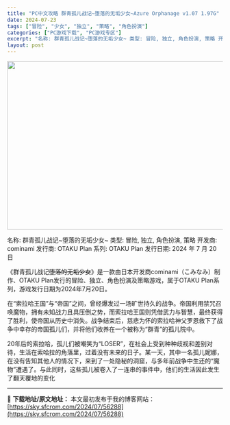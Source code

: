 ```yaml
---
title: "PC中文攻略 群青孤儿战记~堕落的无垢少女~Azure Orphanage v1.07 1.97G"
date: 2024-07-23
tags: ["冒险", "少女", "独立", "策略", "角色扮演"]
categories: ["PC游戏下载", "PC游戏专区"]
excerpt: "名称: 群青孤儿战记~堕落的无垢少女~ 类型: 冒险, 独立, 角色扮演, 策略 开发商: cominami 发行商: OTAKU Plan 系列: OTAKU Plan 发行日期: 2024 年 7 月 20 日 《群青孤儿战记堕落的无垢少女》是一款由日本开发商cominami（こみなみ）制作、O&hellip;"
layout: post
---
```


<img class="aligncenter size-full wp-image-56290" src="https://sky.sfcrom.com/wp-content/uploads/2024/07/2024072305435769.webp" alt="" width="700" height="393" />

名称: 群青孤儿战记~堕落的无垢少女~
类型: 冒险, 独立, 角色扮演, 策略
开发商: cominami
发行商: OTAKU Plan
系列: OTAKU Plan
发行日期: 2024 年 7 月 20 日

《群青孤儿战记<del>堕落的无垢少女</del>》是一款由日本开发商cominami（こみなみ）制作、OTAKU Plan发行的冒险、独立、角色扮演及策略游戏，属于OTAKU Plan系列，游戏发行日期为2024年7月20日。

在“索拉哈王国”与“帝国”之间，曾经爆发过一场旷世持久的战争。帝国利用禁咒召唤魔物，拥有未知战力且具压倒之势，而索拉哈王国则凭借武力与智慧，最终获得了胜利，使帝国从历史中消失。战争结束后，慈悲为怀的索拉哈神父罗恩救下了战争中幸存的帝国孤儿们，并将他们收养在一个被称为“群青”的孤儿院中。

20年后的索拉哈，孤儿们被嘲笑为“LOSER”，在社会上受到种种歧视和差别对待，生活在索哈拉的角落里，过着没有未来的日子。某一天，其中一名孤儿妮娜，在没有告知其他人的情况下，来到了一处隐秘的洞窟，与多年前战争中生还的“魔物”遭遇了。与此同时，这些孤儿被卷入了一连串的事件中，他们的生活因此发生了翻天覆地的变化

---
📖 **下载地址/原文地址：** 本文最初发布于我的博客网站：[https://sky.sfcrom.com/2024/07/56288](https://sky.sfcrom.com/2024/07/56288)
